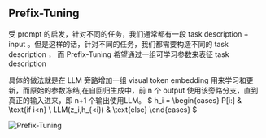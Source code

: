 
## Prefix-Tuning

受 prompt 的启发，针对不同的任务，我们通常都有一段 task description + input 。但是这样的话，针对不同的任务，我们都需要构造不同的 task description ， 而 Prefix-Tuning 希望通过一组可学习参数来表征 task description

具体的做法就是在 LLM 旁路增加一组 visual token embedding 用来学习和更新，而原始的参数冻结,在自回归生成中，前 n 个 output 使用该旁路分支，直到真正的输入进来，即 n+1 个输出使用LLM。
$ h_i = \begin{cases} P[i:] & \text{if i<n} \\ LLM(z_i,h_{<i})  & \text{else} \end{cases} $

![Prefix-Tuning](https://www.huaxiaozhuan.com/%E6%B7%B1%E5%BA%A6%E5%AD%A6%E4%B9%A0/imgs/transformer/PrefixTuning_exam.png)
